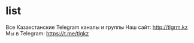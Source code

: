 # list
Все Казахстанские Telegram каналы и группы
Наш сайт: http://tlgrm.kz
Мы в Telegram: https://t.me/tlgkz
